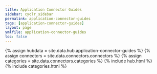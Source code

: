 ```yaml
---
title: Application Connector Guides
sidebar: cyclr_sidebar
permalink: application-connector-guides
tags: [application-connector-guides]
layout: page
ymlfile: application-connector-guides
toc: false
---
```

{% assign hubdata = site.data.hub.application-connector-guides %}
{% assign connectors = site.data.connectors.connectors %}
{% assign categories = site.data.connectors.categories %}
{% include hub.html %}
{% include categories.html %}
